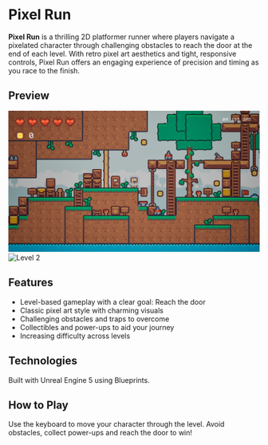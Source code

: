 # Pixel Run

**Pixel Run** is a thrilling 2D platformer runner where players navigate a pixelated character through challenging obstacles to reach the door at the end of each level. With retro pixel art aesthetics and tight, responsive controls, Pixel Run offers an engaging experience of precision and timing as you race to the finish.

## Preview
<img src="images/level1.png" alt="Level 1" width="1000"/>
<img src="images/level2.jpg" alt="Level 2" width="1000"/>

## Features
- Level-based gameplay with a clear goal: Reach the door
- Classic pixel art style with charming visuals
- Challenging obstacles and traps to overcome
- Collectibles and power-ups to aid your journey
- Increasing difficulty across levels

## Technologies
Built with Unreal Engine 5 using Blueprints.

## How to Play
Use the keyboard to move your character through the level. Avoid obstacles, collect power-ups and reach the door to win!
